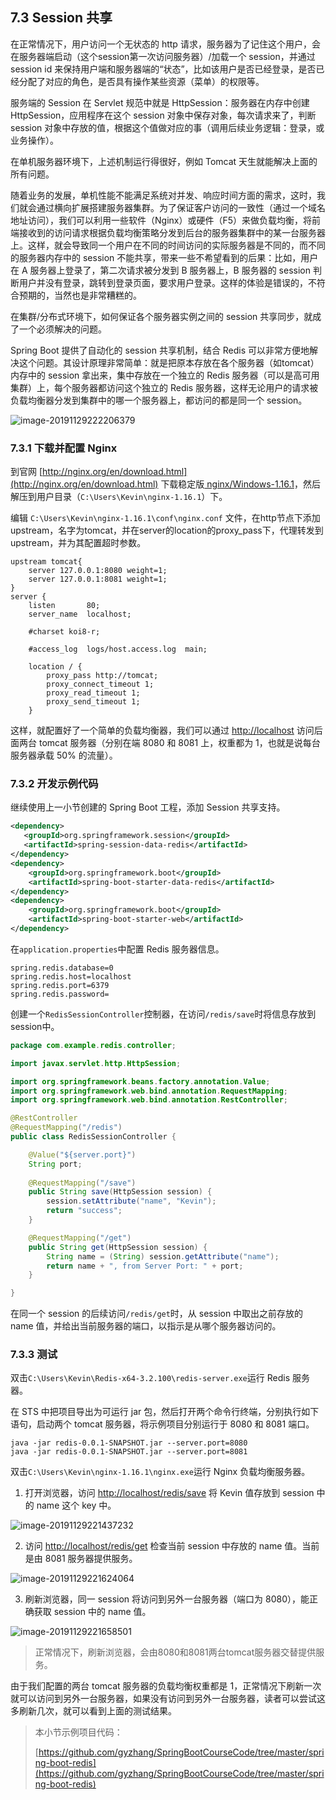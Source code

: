 ## 7.3 Session 共享

在正常情况下，用户访问一个无状态的 http 请求，服务器为了记住这个用户，会在服务器端启动（这个session第一次访问服务器）/加载一个 session，并通过 session id 来保持用户端和服务器端的“状态”，比如该用户是否已经登录，是否已经分配了对应的角色，是否具有操作某些资源（菜单）的权限等。

服务端的 Session 在 Servlet 规范中就是 HttpSession：服务器在内存中创建 HttpSession，应用程序在这个 session 对象中保存对象，每次请求来了，判断 session 对象中存放的值，根据这个值做对应的事（调用后续业务逻辑：登录，或业务操作）。

在单机服务器环境下，上述机制运行得很好，例如 Tomcat 天生就能解决上面的所有问题。

随着业务的发展，单机性能不能满足系统对并发、响应时间方面的需求，这时，我们就会通过横向扩展搭建服务器集群。为了保证客户访问的一致性（通过一个域名地址访问），我们可以利用一些软件（Nginx）或硬件（F5）来做负载均衡，将前端接收到的访问请求根据负载均衡策略分发到后台的服务器集群中的某一台服务器上。这样，就会导致同一个用户在不同的时间访问的实际服务器是不同的，而不同的服务器内存中的 session 不能共享，带来一些不希望看到的后果：比如，用户在 A 服务器上登录了，第二次请求被分发到 B 服务器上，B 服务器的 session 判断用户并没有登录，跳转到登录页面，要求用户登录。这样的体验是错误的，不符合预期的，当然也是非常糟糕的。

在集群/分布式环境下，如何保证各个服务器实例之间的 session 共享同步，就成了一个必须解决的问题。

Spring Boot 提供了自动化的 session 共享机制，结合 Redis 可以非常方便地解决这个问题。其设计原理非常简单：就是把原本存放在各个服务器（如tomcat）内存中的 session 拿出来，集中存放在一个独立的 Redis 服务器（可以是高可用集群）上，每个服务器都访问这个独立的 Redis 服务器，这样无论用户的请求被负载均衡器分发到集群中的哪一个服务器上，都访问的都是同一个 session。

![image-20191129222206379](images/image-20191129222206379.png)

### 7.3.1 下载并配置 Nginx

到官网 [http://nginx.org/en/download.html](http://nginx.org/en/download.html) 下载稳定版[ nginx/Windows-1.16.1](http://nginx.org/download/nginx-1.16.1.zip)，然后解压到用户目录（`C:\Users\Kevin\nginx-1.16.1`）下。

编辑 `C:\Users\Kevin\nginx-1.16.1\conf\nginx.conf` 文件，在http节点下添加upstream，名字为tomcat，并在server的location的proxy_pass下，代理转发到upstream，并为其配置超时参数。

```
upstream tomcat{
    server 127.0.0.1:8080 weight=1;
    server 127.0.0.1:8081 weight=1;
}
server {
    listen       80;
    server_name  localhost;

    #charset koi8-r;

    #access_log  logs/host.access.log  main;

    location / {
        proxy_pass http://tomcat;
		proxy_connect_timeout 1;
		proxy_read_timeout 1;
		proxy_send_timeout 1;
    }
```

这样，就配置好了一个简单的负载均衡器，我们可以通过 [http://localhost](http://localhost) 访问后面两台 tomcat 服务器（分别在端 8080 和 8081 上，权重都为 1，也就是说每台服务器承载 50% 的流量）。

### 7.3.2 开发示例代码

继续使用上一小节创建的 Spring Boot 工程，添加 Session 共享支持。

```xml
<dependency>
   <groupId>org.springframework.session</groupId>
   <artifactId>spring-session-data-redis</artifactId>
</dependency>
<dependency>
    <groupId>org.springframework.boot</groupId>
    <artifactId>spring-boot-starter-data-redis</artifactId>
</dependency>
<dependency>
    <groupId>org.springframework.boot</groupId>
    <artifactId>spring-boot-starter-web</artifactId>
</dependency>
```

在`application.properties`中配置 Redis 服务器信息。

```properties
spring.redis.database=0
spring.redis.host=localhost
spring.redis.port=6379
spring.redis.password=
```

创建一个`RedisSessionController`控制器，在访问`/redis/save`时将信息存放到 session中。

```java
package com.example.redis.controller;

import javax.servlet.http.HttpSession;

import org.springframework.beans.factory.annotation.Value;
import org.springframework.web.bind.annotation.RequestMapping;
import org.springframework.web.bind.annotation.RestController;

@RestController
@RequestMapping("/redis")
public class RedisSessionController {

	@Value("${server.port}")
	String port;
	
	@RequestMapping("/save")
	public String save(HttpSession session) {
		session.setAttribute("name", "Kevin");
		return "success";
	}

	@RequestMapping("/get")
	public String get(HttpSession session) {
		String name = (String) session.getAttribute("name");
		return name + ", from Server Port: " + port;
	}

}
```

在同一个 session 的后续访问`/redis/get`时，从 session 中取出之前存放的 name 值，并给出当前服务器的端口，以指示是从哪个服务器访问的。

### 7.3.3 测试

双击`C:\Users\Kevin\Redis-x64-3.2.100\redis-server.exe`运行 Redis 服务器。

在 STS 中把项目导出为可运行 jar 包，然后打开两个命令行终端，分别执行如下语句，启动两个 tomcat 服务器，将示例项目分别运行于 8080 和 8081 端口。

```
java -jar redis-0.0.1-SNAPSHOT.jar --server.port=8080
java -jar redis-0.0.1-SNAPSHOT.jar --server.port=8081
```

双击`C:\Users\Kevin\nginx-1.16.1\nginx.exe`运行 Nginx 负载均衡服务器。

1. 打开浏览器，访问 [http://localhost/redis/save](http://localhost/redis/save) 将 Kevin 值存放到 session 中的 name 这个 key 中。

![image-20191129221437232](images/image-20191129221437232.png)

2. 访问 [http://localhost/redis/get](http://localhost/redis/get) 检查当前 session 中存放的 name 值。当前是由 8081 服务器提供服务。

![image-20191129221624064](images/image-20191129221624064.png)

3. 刷新浏览器，同一 session 将访问到另外一台服务器（端口为 8080），能正确获取 session 中的 name 值。

![image-20191129221658501](images/image-20191129221658501.png)

> 正常情况下，刷新浏览器，会由8080和8081两台tomcat服务器交替提供服务。

由于我们配置的两台 tomcat 服务器的负载均衡权重都是 1，正常情况下刷新一次就可以访问到另外一台服务器，如果没有访问到另外一台服务器，读者可以尝试这多刷新几次，就可以看到上面的测试结果。

> 本小节示例项目代码：
>
> [https://github.com/gyzhang/SpringBootCourseCode/tree/master/spring-boot-redis](https://github.com/gyzhang/SpringBootCourseCode/tree/master/spring-boot-redis)
